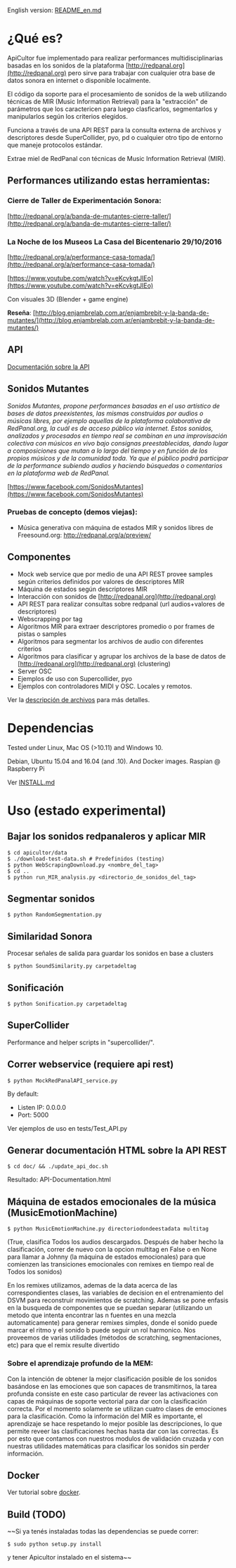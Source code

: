 English version: [README_en.md](README_en.md)

# ¿Qué es?

ApiCultor fue implementado para realizar performances multidisciplinarias basadas en los sonidos de la plataforma [http://redpanal.org](http://redpanal.org) pero sirve para trabajar con cualquier otra base de datos sonora en internet o disponible localmente.

El código da soporte para el procesamiento de sonidos de la web utilizando técnicas de MIR (Music Information Retrieval) para la "extracción" de parámetros que los caractericen para luego clasficarlos, segmentarlos y manipularlos según los criterios elegidos.

Funciona a través de una API REST para la consulta externa de archivos y descriptores desde SuperCollider, pyo, pd o cualquier otro tipo de entorno que maneje protocolos estándar.

Extrae miel de RedPanal con técnicas de Music Information Retrieval (MIR).

## Performances utilizando estas herramientas:

### Cierre de Taller de Experimentación Sonora:

[http://redpanal.org/a/banda-de-mutantes-cierre-taller/](http://redpanal.org/a/banda-de-mutantes-cierre-taller/)


### La Noche de los Museos La Casa del Bicentenario 29/10/2016
[http://redpanal.org/a/performance-casa-tomada/](http://redpanal.org/a/performance-casa-tomada/)

[https://www.youtube.com/watch?v=eKcvkgtJIEo](https://www.youtube.com/watch?v=eKcvkgtJIEo)

Con visuales 3D (Blender + game engine)

**Reseña**: [http://blog.enjambrelab.com.ar/enjambrebit-y-la-banda-de-mutantes/](http://blog.enjambrelab.com.ar/enjambrebit-y-la-banda-de-mutantes/)

## API

[Documentación sobre la API](doc/API.md)

## Sonidos Mutantes
*Sonidos Mutantes, propone performances basadas en el uso artístico de bases de datos preexistentes, las mismas construidas por audios o músicas libres, por ejemplo aquellas de la plataforma colaborativa de RedPanal.org, la cuál es de acceso público vía internet. Estos sonidos, analizados y procesados en tiempo real se combinan en una improvisación colectiva con músicos en vivo bajo consignas preestablecidas, dando lugar a composiciones que mutan a lo largo del tiempo y en función de los propios músicos y de la comunidad toda. Ya que el público podrá participar de la performance subiendo audios y haciendo búsquedas o comentarios en la plataforma web de RedPanal.*

[https://www.facebook.com/SonidosMutantes](https://www.facebook.com/SonidosMutantes)

### Pruebas de concepto (demos viejas):

* Música generativa con máquina de estados MIR y sonidos libres de Freesound.org: http://redpanal.org/a/preview/



## Componentes

* Mock web service que por medio de una API REST provee samples según criterios definidos por valores de descriptores MIR
* Máquina de estados según descriptores MIR
* Interacción con sonidos de [http://redpanal.org](http://redpanal.org)
 * API REST para realizar consultas sobre redpanal (url audios+valores de descriptores)
 * Webscrapping por tag
* Algoritmos MIR para extraer descriptores promedio o por frames de pistas o samples
* Algoritmos para segmentar los archivos de audio con diferentes criterios
* Algoritmos para clasificar y agrupar los archivos de la base de datos de [http://redpanal.org](http://redpanal.org) (clustering)
* Server OSC
* Ejemplos de uso con Supercollider, pyo
* Ejemplos con controladores MIDI y OSC. Locales y remotos.

Ver la [descripción de archivos](FILES_DESC.md) para más detalles.

# Dependencias

Tested under Linux, Mac OS (>10.11) and Windows 10.

Debian, Ubuntu 15.04 and 16.04 (and .10). And Docker images.
Raspian @ Raspberry Pi

Ver [INSTALL.md](INSTALL.md)


# Uso (estado experimental)

## Bajar los sonidos redpanaleros y aplicar MIR

```
$ cd apicultor/data 
$ ./download-test-data.sh # Predefinidos (testing)
$ python WebScrapingDownload.py <nombre_del_tag>
$ cd ..
$ python run_MIR_analysis.py <directorio_de_sonidos_del_tag>
```

## Segmentar sonidos

```
$ python RandomSegmentation.py
```

## Similaridad Sonora

Procesar señales de salida para guardar los sonidos en base a clusters

```
$ python SoundSimilarity.py carpetadeltag
```

## Sonificación

```
$ python Sonification.py carpetadeltag
```

## SuperCollider

Performance and helper scripts in "supercollider/".


## Correr webservice (requiere api rest)

```
$ python MockRedPanalAPI_service.py
```


By default:

* Listen IP: 0.0.0.0
* Port: 5000

Ver ejemplos de uso en tests/Test_API.py


## Generar documentación HTML sobre la API REST

```
$ cd doc/ && ./update_api_doc.sh
```

Resultado: API-Documentation.html


## Máquina de estados emocionales de la música (MusicEmotionMachine)

```
$ python MusicEmotionMachine.py directoriodondeestadata multitag
```

(True, clasifica Todos los audios descargados. Después de haber hecho la clasificación, correr de nuevo con la opcion multitag en False o en None para llamar a Johnny (la máquina de estados emocionales) para que comienzen las transiciones emocionales con remixes en tiempo real de Todos los sonidos)

En los remixes utilizamos, ademas de la data acerca de las correspondientes clases, las variables de decision en el entrenamiento del DSVM para reconstruir movimientos de scratching. Ademas se pone enfasis en la busqueda de componentes que se puedan separar (utilizando un metodo que intenta encontrar las n fuentes en una mezcla automaticamente) para generar remixes simples, donde el sonido puede marcar el ritmo y el sonido b puede seguir un rol harmonico. Nos proveemos de varias utilidades (métodos de scratching, segmentaciones, etc) para que el remix resulte divertido

### Sobre el aprendizaje profundo de la MEM:

Con la intención de obtener la mejor clasificación posible de los sonidos basándose en las emociones que son capaces de transmitirnos, la tarea profunda consiste en este caso particular de reveer las activaciones con capas de máquinas de soporte vectorial para dar con la clasificación correcta. Por el momento solamente se utilizan cuatro clases de emociones para la clasificación. Como la información del MIR es importante, el aprendizaje se hace respetando lo mejor posible las descripciones, lo que permite reveer las clasificaciones hechas hasta dar con las correctas. Es por esto que contamos con nuestros modulos de validación cruzada y con nuestras utilidades matemáticas para clasificar los sonidos sin perder información.
## Docker

Ver tutorial sobre [docker](docker.md).

## Build (TODO)


~~Si ya tenés instaladas todas las dependencias se puede correr: 
```
$ sudo python setup.py install
```
y tener Apicultor instalado en el sistema~~

